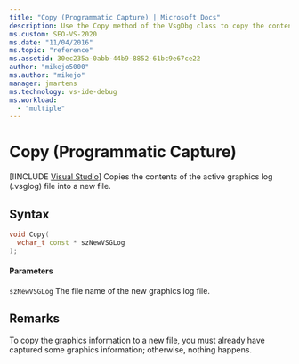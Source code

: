 ```yaml
---
title: "Copy (Programmatic Capture) | Microsoft Docs"
description: Use the Copy method of the VsgDbg class to copy the contents of the active graphics log (.vsglog) file into a new file.
ms.custom: SEO-VS-2020
ms.date: "11/04/2016"
ms.topic: "reference"
ms.assetid: 30ec235a-0abb-44b9-8852-61bc9e67ce22
author: "mikejo5000"
ms.author: "mikejo"
manager: jmartens
ms.technology: vs-ide-debug
ms.workload:
  - "multiple"
---
```

# Copy (Programmatic Capture)

 [!INCLUDE [Visual Studio](~/includes/applies-to-version/vs-windows-only.md)]
Copies the contents of the active graphics log (.vsglog) file into a new file.

## Syntax

```C++
void Copy(
  wchar_t const * szNewVSGLog
);
```

#### Parameters
 `szNewVSGLog`
 The file name of the new graphics log file.

## Remarks
 To copy the graphics information to a new file, you must already have captured some graphics information; otherwise, nothing happens.